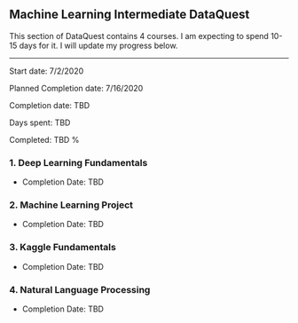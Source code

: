 ## Machine Learning Intermediate DataQuest

This section of DataQuest contains 4 courses. I am expecting to spend 10-15 days for it. I will update my progress below.
***

Start date: 7/2/2020

Planned Completion date: 7/16/2020

Completion date: TBD

Days spent: TBD

Completed: TBD %

### 1. Deep Learning Fundamentals
 - Completion Date: TBD

### 2. Machine Learning Project
 - Completion Date: TBD
 
### 3. Kaggle Fundamentals
 - Completion Date: TBD
 
### 4. Natural Language Processing
 - Completion Date: TBD

